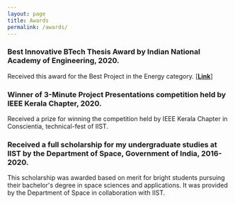 ```yaml
---
layout: page
title: Awards
permalink: /awards/
---
```


### Best Innovative BTech Thesis Award by Indian National Academy of Engineering, 2020.
Received this award for the Best Project in the Energy category. [[**Link**]](https://www.inae.in/recipients-of-innovative-student-projects-award/)

### Winner of 3-Minute Project Presentations competition held by IEEE Kerala Chapter, 2020.
Received a prize for winning the competition held by IEEE Kerala Chapter in Conscientia, technical-fest of IIST.

### Received a full scholarship for my undergraduate studies at IIST by the Department of Space, Government of India, 2016-2020.
This scholarship was awarded based on merit for bright students pursuing their bachelor's degree in space sciences and applications. It was provided by the Department of Space in collaboration with IIST.
